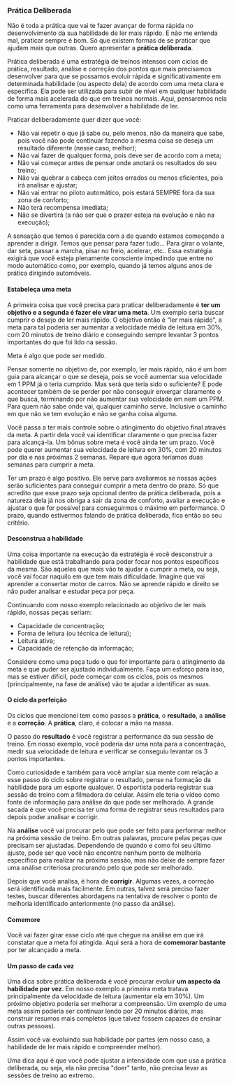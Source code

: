 ### Prática Deliberada

Não é toda a prática que vai te fazer avançar de forma rápida no desenvolvimento da sua habilidade de ler mais rápido. E não me entenda mal, praticar sempre é bom. Só que existem formas de se praticar que ajudam mais que outras. Quero apresentar a **prática deliberada**.

Prática deliberada é uma estratégia de treinos intensos com ciclos de prática, resultado, análise e correção dos pontos que mais precisamos desenvolver para que se possamos evoluir rápida e significativamente em determinada habilidade (ou aspecto dela) de acordo com uma meta clara e específica. Ela pode ser utilizada para subir de nível em qualquer habilidade de forma mais acelerada do que em treinos normais. Aqui, pensaremos nela como uma ferramenta para desenvolver a habilidade de ler.

Praticar deliberadamente quer dizer que você:

* Não vai repetir o que já sabe ou, pelo menos, não da maneira que sabe, pois você não pode continuar fazendo a mesma coisa se deseja um resultado diferente (nesse caso, melhor);
* Não vai fazer de qualquer forma, pois deve ser de acordo com a meta;
* Não vai começar antes de pensar onde anotará os resultados do seu treino;
* Não vai quebrar a cabeça com jeitos errados ou menos eficientes, pois irá analisar e ajustar;
* Não vai entrar no piloto automático, pois estará SEMPRE fora da sua zona de conforto;
* Não terá recompensa imediata;
* Não se divertirá (a não ser que o prazer esteja na evolução e não na execução);

A sensação que temos é parecida com a de quando estamos começando a aprender a dirigir. Temos que pensar para fazer tudo... Para girar o volante, dar seta, passar a marcha, pisar no freio, acelerar, etc.. Essa estratégia exigirá que você esteja plenamente consciente impedindo que entre no modo automático como, por exemplo, quando já temos alguns anos de prática dirigindo automóveis.

#### Estabeleça uma meta

A primeira coisa que você precisa para praticar deliberadamente é **ter um objetivo e a segunda é fazer ele virar uma meta**. Um exemplo seria buscar cumprir o desejo de ler mais rápido. O objetivo então é "ler mais rápido", a meta para tal poderia ser aumentar a velocidade média de leitura em 30%, com 20 minutos de treino diário e conseguindo sempre levantar 3 pontos importantes do que foi lido na sessão.

Meta é algo que pode ser medido.

Pensar somente no objetivo de, por exemplo, ler mais rápido, não é um bom guia para alcançar o que se deseja, pois se você aumentar sua velocidade em 1 PPM já o teria cumprido. Mas será que teria sido o suficiente? E pode acontecer também de se perder por não conseguir enxergar claramente o que busca, terminando por não aumentar sua velocidade em nem um PPM. Para quem não sabe onde vai, qualquer caminho serve. Inclusive o caminho em que não se tem evolução e não se ganha coisa alguma.

Você passa a ter mais controle sobre o atingimento do objetivo final através da meta. A partir dela você vai identificar claramente o que precisa fazer para alcançá-la. Um bônus sobre meta é você ainda ter um prazo. Você pode querer aumentar sua velocidade de leitura em 30%, com 20 minutos por dia e nas próximas 2 semanas. Repare que agora teríamos duas semanas para cumprir a meta. 

Ter um prazo é algo positivo. Ele serve para avaliarmos se nossas ações serão suficientes para conseguir cumprir a meta dentro do prazo. Só que acredito que esse prazo seja opcional dentro da prática deliberada, pois a natureza dela já nos obriga a sair da zona de conforto, avaliar a execução e ajustar o que for possível para conseguirmos o máximo em performance. O prazo, quando estivermos falando de prática deliberada, fica então ao seu critério.

#### Desconstrua a habilidade

Uma coisa importante na execução da estratégia é você desconstruir a habilidade que está trabalhando para poder focar nos pontos específicos da mesma. São aqueles que mais vão te ajudar a cumprir a meta, ou seja, você vai focar naquilo em que tem mais dificuldade. Imagine que vai aprender a consertar motor de carros. Não se aprende rápido e direito se não puder analisar e estudar peça por peça.

Continuando com nosso exemplo relacionado ao objetivo de ler mais rápido, nossas peças seriam:

* Capacidade de concentração;
* Forma de leitura (ou técnica de leitura);
* Leitura ativa;
* Capacidade de retenção da informação;

Considere como uma peça tudo o que for importante para o atingimento da meta e que puder ser ajustado individualmente. Faça um esforço para isso, mas se estiver difícil, pode começar com os ciclos, pois os mesmos (principalmente, na fase de análise) vão te ajudar a identificar as suas.

#### O ciclo da perfeição

Os ciclos que mencionei tem como passos a **prática**, o **resultado**, a **análise** e a **correção**. A **prática**, claro, é colocar a mão na massa.

O passo do **resultado** é você registrar a performance da sua sessão de treino. Em nosso exemplo, você poderia dar uma nota para a concentração, medir sua velocidade de leitura e verificar se conseguiu levantar os 3 pontos importantes.

Como curiosidade e também para você ampliar sua mente com relação a esse passo do ciclo sobre registrar o resultado, pense na formação da habilidade para um esporte qualquer. O esportista poderia registrar sua sessão de treino com a filmadora do celular. Assim ele teria o vídeo como fonte de informação para análise do que pode ser melhorado. A grande sacada é que você precisa ter uma forma de registrar seus resultados para depois poder analisar e corrigir.

Na **análise** você vai procurar pelo que pode ser feito para performar melhor na próxima sessão de treino. Em outras palavras, procure pelas peças que precisam ser ajustadas. Dependendo de quando e como foi seu último ajuste, pode ser que você não encontre nenhum ponto de melhoria específico para realizar na próxima sessão, mas não deixe de sempre fazer uma análise criteriosa procurando pelo que pode ser melhorado.

Depois que você analisa, é hora de **corrigir**. Algumas vezes, a correção será identificada mais facilmente. Em outras, talvez será preciso fazer testes, buscar diferentes abordagens na tentativa de resolver o ponto de melhoria identificado anteriormente (no passo da análise).

#### Comemore

Você vai fazer girar esse ciclo até que chegue na análise em que irá constatar que a meta foi atingida. Aqui será a hora de **comemorar bastante** por ter alcançado a meta.

#### Um passo de cada vez

Uma dica sobre prática deliberada é você procurar evoluir **um aspecto da habilidade por vez**. Em nosso exemplo a primeira meta tratava principalmente da velocidade de leitura (aumentar ela em 30%). Um próximo objetivo poderia ser melhorar a compreensão. Um exemplo de uma meta assim poderia ser continuar lendo por 20 minutos diários, mas construir resumos mais completos (que talvez fossem capazes de ensinar outras pessoas).

Assim você vai evoluindo sua habilidade por partes (em nosso caso, a habilidade de ler mais rápido e compreender melhor).

Uma dica aqui é que você pode ajustar a intensidade com que usa a prática deliberada, ou seja, ela não precisa "doer" tanto, não precisa levar as sessões de treino ao extremo.
